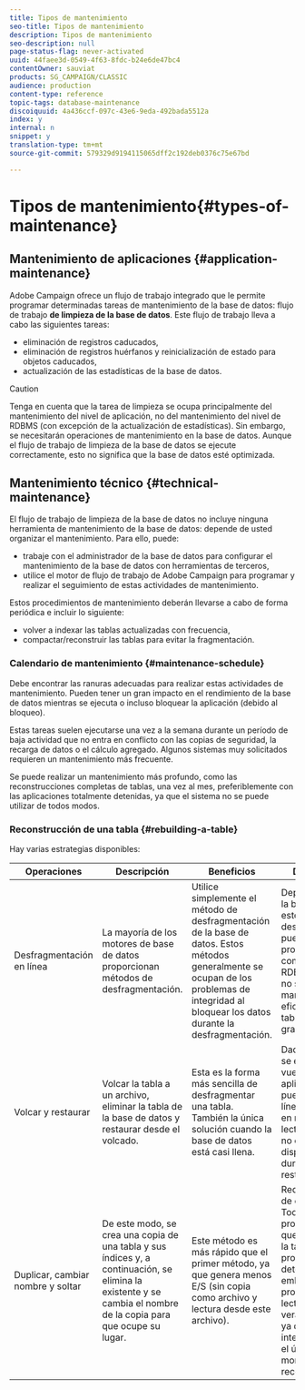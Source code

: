 ```yaml
---
title: Tipos de mantenimiento
seo-title: Tipos de mantenimiento
description: Tipos de mantenimiento
seo-description: null
page-status-flag: never-activated
uuid: 44faee3d-0549-4f63-8fdc-b24e6de47bc4
contentOwner: sauviat
products: SG_CAMPAIGN/CLASSIC
audience: production
content-type: reference
topic-tags: database-maintenance
discoiquuid: 4a436ccf-097c-43e6-9eda-492bada5512a
index: y
internal: n
snippet: y
translation-type: tm+mt
source-git-commit: 579329d9194115065dff2c192deb0376c75e67bd

---
```



# Tipos de mantenimiento{#types-of-maintenance}

## Mantenimiento de aplicaciones {#application-maintenance}

Adobe Campaign ofrece un flujo de trabajo integrado que le permite programar determinadas tareas de mantenimiento de la base de datos: flujo de trabajo **de limpieza de la base de datos**. Este flujo de trabajo lleva a cabo las siguientes tareas:

* eliminación de registros caducados,
* eliminación de registros huérfanos y reinicialización de estado para objetos caducados,
* actualización de las estadísticas de la base de datos.

>[!CAUTION]
>
>Tenga en cuenta que la tarea de limpieza se ocupa principalmente del mantenimiento del nivel de aplicación, no del mantenimiento del nivel de RDBMS (con excepción de la actualización de estadísticas). Sin embargo, se necesitarán operaciones de mantenimiento en la base de datos. Aunque el flujo de trabajo de limpieza de la base de datos se ejecute correctamente, esto no significa que la base de datos esté optimizada.

## Mantenimiento técnico {#technical-maintenance}

El flujo de trabajo de limpieza de la base de datos no incluye ninguna herramienta de mantenimiento de la base de datos: depende de usted organizar el mantenimiento. Para ello, puede:

* trabaje con el administrador de la base de datos para configurar el mantenimiento de la base de datos con herramientas de terceros,
* utilice el motor de flujo de trabajo de Adobe Campaign para programar y realizar el seguimiento de estas actividades de mantenimiento.

Estos procedimientos de mantenimiento deberán llevarse a cabo de forma periódica e incluir lo siguiente:

* volver a indexar las tablas actualizadas con frecuencia,
* compactar/reconstruir las tablas para evitar la fragmentación.

### Calendario de mantenimiento {#maintenance-schedule}

Debe encontrar las ranuras adecuadas para realizar estas actividades de mantenimiento. Pueden tener un gran impacto en el rendimiento de la base de datos mientras se ejecuta o incluso bloquear la aplicación (debido al bloqueo).

Estas tareas suelen ejecutarse una vez a la semana durante un período de baja actividad que no entra en conflicto con las copias de seguridad, la recarga de datos o el cálculo agregado. Algunos sistemas muy solicitados requieren un mantenimiento más frecuente.

Se puede realizar un mantenimiento más profundo, como las reconstrucciones completas de tablas, una vez al mes, preferiblemente con las aplicaciones totalmente detenidas, ya que el sistema no se puede utilizar de todos modos.

### Reconstrucción de una tabla {#rebuilding-a-table}

Hay varias estrategias disponibles:

<table> 
 <thead> 
  <tr> 
   <th> Operaciones </th> 
   <th> Descripción </th> 
   <th> Beneficios </th> 
   <th> Desventajas </th> 
  </tr> 
 </thead> 
 <tbody> 
  <tr> 
   <td> Desfragmentación en línea<br /> </td> 
   <td> La mayoría de los motores de base de datos proporcionan métodos de desfragmentación.<br /> </td> 
   <td> Utilice simplemente el método de desfragmentación de la base de datos. Estos métodos generalmente se ocupan de los problemas de integridad al bloquear los datos durante la desfragmentación.<br /> </td> 
   <td> Dependiendo de la base de datos, estos métodos de desfragmentación pueden proporcionarse como una opción RDBMS (Oracle) y no siempre son la manera más eficiente de tratar tablas más grandes.<br /> </td> 
  </tr> 
  <tr> 
   <td> Volcar y restaurar<br /> </td> 
   <td> Volcar la tabla a un archivo, eliminar la tabla de la base de datos y restaurar desde el volcado.<br /> </td> 
   <td> Esta es la forma más sencilla de desfragmentar una tabla. También la única solución cuando la base de datos está casi llena.<br /> </td> 
   <td> Dado que la tabla se elimina y se vuelve a crear, la aplicación no se puede dejar en línea, ni siquiera en modo de solo lectura (la tabla no está disponible durante la fase de restauración).<br /> </td> 
  </tr> 
  <tr> 
   <td> Duplicar, cambiar nombre y soltar<br /> </td> 
   <td> De este modo, se crea una copia de una tabla y sus índices y, a continuación, se elimina la existente y se cambia el nombre de la copia para que ocupe su lugar.<br /> </td> 
   <td> Este método es más rápido que el primer método, ya que genera menos E/S (sin copia como archivo y lectura desde este archivo).<br /> </td> 
   <td> Requiere el doble de espacio.<br /> Todos los procesos activos que escriben en la tabla durante el proceso deben detenerse. Sin embargo, los procesos de lectura no se verán afectados, ya que la tabla se intercambiará en el último momento una vez reconstruida. <br /> </td> 
  </tr> 
 </tbody> 
</table>

